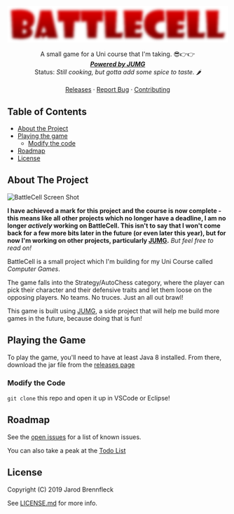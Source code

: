<br />
<p align="center">
  <a href="https://github.com/TheBrenny/BattleCell">
    <img src="src\z5217759\brennfleck\jarod\battlecell\res\title.png" alt="BattleCell">
  </a>

  <p align="center">
    A small game for a Uni course that I'm taking. 😎👉👉
    <br />
    <a href="https://github.com/TheBrenny/JUMG-3.0"><strong><em>Powered by JUMG</em></strong></a>
	<br />
	Status: <em>Still cooking, but gotta add some spice to taste. 🌶</em>
	<br />
    <br />
    <a href="https://github.com/TheBrenny/BattleCell/releases">Releases</a>
    ·
    <a href="https://github.com/TheBrenny/BattleCell/issues">Report Bug</a>
    ·
    <a href="https://github.com/TheBrenny/BattleCell/master/CONTIBUTING.md">Contributing</a>
  </p>
</p>

## Table of Contents
* [About the Project](#about-the-project)
* [Playing the game](#playing-the-game)
  * [Modify the code](#modify-the-code)
* [Roadmap](#roadmap)
* [License](#license)

## About The Project
![BattleCell Screen Shot][product-screenshot]

**I have achieved a mark for this project and the course is now complete - this means like all other projects which no longer have a deadline, I am no longer _actively_ working on BattleCell. This isn't to say that I won't come back for a few more bits later in the future (or even later this year), but for now I'm working on other projects, particularly [JUMG](https://github.com/TheBrenny/JUMG-3.0).** _But feel free to read on!_

BattleCell is a small project which I'm building for my Uni Course called _Computer Games_.

The game falls into the Strategy/AutoChess category, where the player can pick their character and their defensive traits and let them loose on the opposing players. No teams. No truces. Just an all out brawl!

This game is built using [JUMG](https://github.com/TheBrenny/JUMG-3.0), a side project that will help me build more games in the future, because doing that is fun!

## Playing the Game
To play the game, you'll need to have at least Java 8 installed. From there, download the jar file from the [releases page](https://github.com/TheBrenny/BattleCell/releases)

### Modify the Code
`git clone` this repo and open it up in VSCode or Eclipse!

## Roadmap
See the [open issues](https://github.com/TheBrenny/BattleCell/issues) for a list of known issues.

You can also take a peak at the [Todo List](src\z5217759\brennfleck\jarod\battlecell\Todo.md)

## License
Copyright (C) 2019 Jarod Brennfleck

See [LICENSE.md](https://github.com/TheBrenny/BattleCell/LICENSE.md) for more info.

<!-- MARKDOWN LINKS & IMAGES -->
[product-screenshot]: src\z5217759\brennfleck\jarod\battlecell\screenshot.png